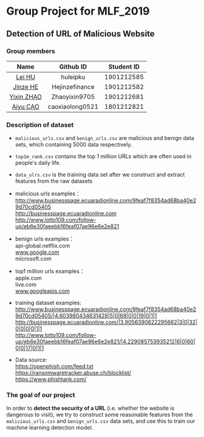 # Group Project for MLF_2019
## Detection of URL of Malicious Website
### Group members
Name | Github ID | Student ID 
:-: | :-------------------------------: | :-:
[Lei HU](https://github.com/huleipku)     |     huleipku     |     1901212585    
[Jinze HE](https://github.com/Hejinzefinance)     |     Hejinzefinance     |     1901212582    
[Yixin ZHAO](https://github.com/Zhaoyixin9705)     |     Zhaoyixin9705     |     1901212681    
[Aiyu CAO](https://github.com/caoxiaolong0521)     |     caoxiaolong0521     |     1801212821    

###  Description of dataset
* `malicious_urls.csv` and `benign_urls.csv` are malicious and benign data sets, which containing 5000 data respectively.
* `top1m_rank.csv` contains the top 1 million URLs which are often used in people's daily life.
* `data_ulrs.csv` is the training data set after we construct and extract features from the raw datasets

* malicious urls examples：
<br> http://www.businesspage.ecuaradionline.com/9feaf7f8354ad68ba40e29d70cd05405
<br> http://businesspage.ecuaradionline.com
<br> http://www.lotto109.com/follow-up/eb6e30faeebb16feaf07ae96e6e2e821

* benign urls examples：
<br>api-global.netflix.com
<br>www.google.com
<br>microsoft.com

* top1 million urls examples：
<br> apple.com
<br> live.com
<br> www.googleapis.com

* training dataset examples:
<br> http://www.businesspage.ecuaradionline.com/9feaf7f8354ad68ba40e29d70cd05405/|4.603980434631428|5|0|69|0|0|19|0|1|1
<br> http://businesspage.ecuaradionline.com/|3.9056390622295662|3|0|32|0|0|0|0|1|1
<br> http://www.lotto109.com/follow-up/eb6e30faeebb16feaf07ae96e6e2e821/|4.229085753935212|6|0|60|0|0|17|0|1|1

* Data source:
<br> https://openphish.com/feed.txt
<br> https://ransomwaretracker.abuse.ch/blocklist/
<br> https://www.phishtank.com/

###  The goal of our project
In order to **detect the security of a URL** (i.e. whether the website is dangerous to visit), we try to construct some reasonable features from the `malicious_urls.csv` and `benign_urls.csv` data sets, and use this to train our machine learning detection model.

